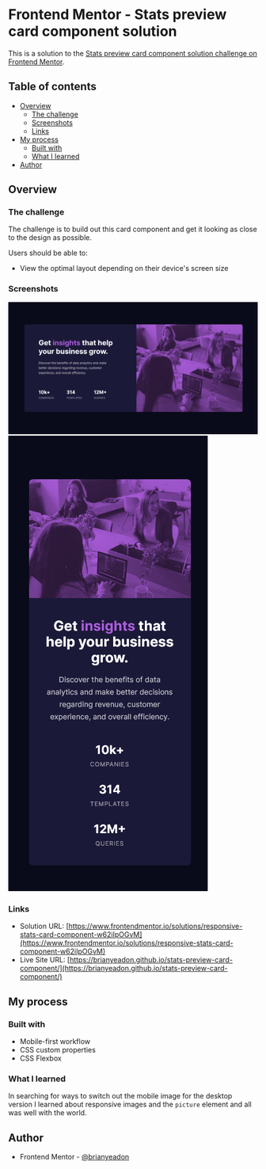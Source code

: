 # Frontend Mentor - Stats preview card component solution

This is a solution to the [Stats preview card component solution challenge on Frontend Mentor](https://www.frontendmentor.io/challenges/stats-preview-card-component-8JqbgoU62).

## Table of contents

- [Overview](#overview)
  - [The challenge](#the-challenge)
  - [Screenshots](#screenshot)
  - [Links](#links)
- [My process](#my-process)
  - [Built with](#built-with)
  - [What I learned](#what-i-learned)
- [Author](#author)

## Overview

### The challenge

The challenge is to build out this card component and get it looking as close to the design as possible.

Users should be able to:

- View the optimal layout depending on their device's screen size

### Screenshots

![screenshot of my desktop solution to Stats preview card component](./screenshots/screenshot-desktop.png)
![screenshot of my mobile solution to Stats preview card component](./screenshots/screenshot-mobile.png)

### Links

- Solution URL: [https://www.frontendmentor.io/solutions/responsive-stats-card-component-w62iIpOGvM](https://www.frontendmentor.io/solutions/responsive-stats-card-component-w62iIpOGvM)
- Live Site URL: [https://brianyeadon.github.io/stats-preview-card-component/](https://brianyeadon.github.io/stats-preview-card-component/)

## My process

### Built with

- Mobile-first workflow
- CSS custom properties
- CSS Flexbox

### What I learned

In searching for ways to switch out the mobile image for the desktop version I learned about responsive images and the `picture` element and all was well with the world.

## Author

- Frontend Mentor - [@brianyeadon](https://www.frontendmentor.io/profile/brianyeadon)
